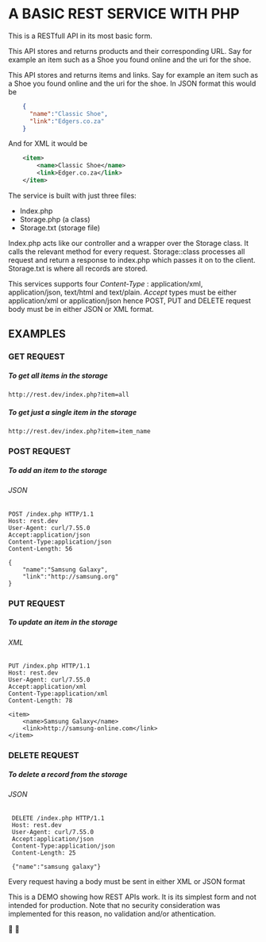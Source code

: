 # A BASIC REST SERVICE WITH PHP
This is a RESTfull API in its most basic form.

This API stores and returns products and their corresponding URL. Say for example an item such as a Shoe you found online and the uri for the shoe.

This API stores and returns items and links. Say for example an item such as a Shoe you found online and the uri for the shoe.
In JSON format this would be
```json
    {
      "name":"Classic Shoe",
      "link":"Edgers.co.za"
    }
```
And for XML it would be 
```xml
    <item>
        <name>Classic Shoe</name>
        <link>Edger.co.za</link>
    </item>
```
The service is built with just three files: 
* Index.php
* Storage.php (a class)
* Storage.txt (storage file)

Index.php acts like our controller and a wrapper over the Storage class. It calls the relevant method for every request.
Storage::class processes all request and return a response to index.php which passes it on to the client.
Storage.txt is where all records are stored.

This services supports four _Content-Type_ : application/xml, application/json, text/html and text/plain. 
_Accept_ types must be either application/xml or  application/json hence POST, PUT and DELETE request body must be in either JSON or XML format.

## EXAMPLES 
### GET REQUEST 
##### To get all items in the storage 
    http://rest.dev/index.php?item=all
##### To get just a single item in the storage
    http://rest.dev/index.php?item=item_name

### POST REQUEST
##### To add an item to the storage
###### JSON
    POST /index.php HTTP/1.1
    Host: rest.dev
    User-Agent: curl/7.55.0
    Accept:application/json
    Content-Type:application/json
    Content-Length: 56
    
    {
        "name":"Samsung Galaxy",
        "link":"http://samsung.org"
    }
    
### PUT REQUEST
##### To update an item in the storage
###### XML
    PUT /index.php HTTP/1.1
    Host: rest.dev
    User-Agent: curl/7.55.0
    Accept:application/xml
    Content-Type:application/xml
    Content-Length: 78
    
    <item>
        <name>Samsung Galaxy</name>
        <link>http://samsung-online.com</link>
    </item>
    
### DELETE REQUEST
##### To delete a record from the storage
###### JSON
     DELETE /index.php HTTP/1.1
     Host: rest.dev
     User-Agent: curl/7.55.0
     Accept:application/json
     Content-Type:application/json
     Content-Length: 25
     
     {"name":"samsung galaxy"}
    
Every request having a body must be sent in either XML or JSON format




This is a DEMO showing how REST APIs work. 
It is its simplest form and not intended for production. 
Note that no security consideration was implemented for this reason, no validation and/or athentication.

:tada: 
:rocket:








